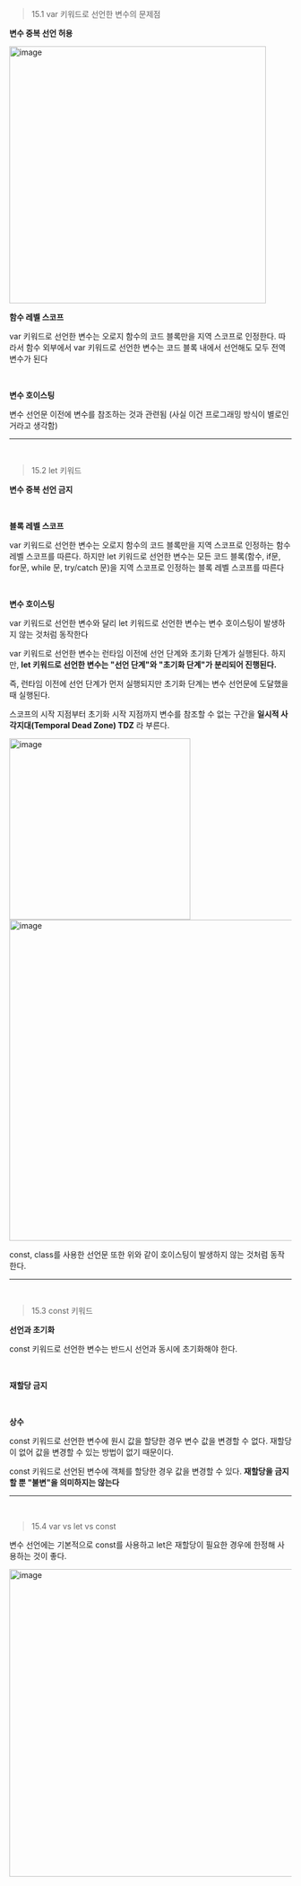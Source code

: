 > 15.1 var 키워드로 선언한 변수의 문제점

**변수 중복 선언 허용**

<img width="458" alt="image" src="https://github.com/user-attachments/assets/d2e397cd-a51e-40ce-b1bf-50d12c1ce8d2">

<br />

**함수 레벨 스코프**

var 키워드로 선언한 변수는 오로지 함수의 코드 블록만을 지역 스코프로 인정한다.
따라서 함수 외부에서 var 키워드로 선언한 변수는 코드 블록 내에서 선언해도 모두 전역 변수가 된다

<br />

**변수 호이스팅**

변수 선언문 이전에 변수를 참조하는 것과 관련됨 (사실 이건 프로그래밍 방식이 별로인거라고 생각함)

---
<br />

> 15.2 let 키워드

**변수 중복 선언 금지**

<br />

**블록 레벨 스코프**

var 키워드로 선언한 변수는 오로지 함수의 코드 블록만을 지역 스코프로 인정하는 함수 레벨 스코프를 따른다. 하지만 let 키워드로 선언한 변수는 모든 코드 블록(함수, if문, for문, while 문, try/catch 문)을 지역 스코프로 인정하는 블록 레벨 스코프를 따른다

<br />

**변수 호이스팅**

var 키워드로 선언한 변수와 달리 let 키워드로 선언한 변수는 변수 호이스팅이 발생하지 않는 것처럼 동작한다

var 키워드로 선언한 변수는 런타임 이전에 선언 단계와 초기화 단계가 실행된다. 하지만, **let 키워드로 선언한 변수는 "선언 단계"와 "초기화 단계"가 분리되어 진행된다.**

즉, 런타임 이전에 선언 단계가 먼저 실행되지만 초기화 단계는 변수 선언문에 도달했을 때 실행된다.

스코프의 시작 지점부터 초기화 시작 지점까지 변수를 참조할 수 없는 구간을 **일시적 사각지대(Temporal Dead Zone) TDZ** 라 부른다.

<img width="323" alt="image" src="https://github.com/user-attachments/assets/a3583959-3b33-43b9-a613-7f7b1d7e54c6">

<img width="572" alt="image" src="https://github.com/user-attachments/assets/fd239df0-d1e8-4597-aea6-ae48e42d895c">

const, class를 사용한 선언문 또한 위와 같이 호이스팅이 발생하지 않는 것처럼 동작한다.

---
<br />

> 15.3 const 키워드

**선언과 초기화**

const 키워드로 선언한 변수는 반드시 선언과 동시에 초기화해야 한다.

<br />

**재할당 금지**

<br />

**상수**

const 키워드로 선언한 변수에 원시 값을 할당한 경우 변수 값을 변경할 수 없다. 재할당이 없어 값을 변경할 수 있는 방법이 없기 때문이다.

const 키워드로 선언된 변수에 객체를 할당한 경우 값을 변경할 수 있다. **재할당을 금지할 뿐 "불변"을 의미하지는 않는다**

---
<br />

> 15.4 var vs let vs const

변수 선언에는 기본적으로 const를 사용하고 let은 재할당이 필요한 경우에 한정해 사용하는 것이 좋다.

<img width="548" alt="image" src="https://github.com/user-attachments/assets/d5548ca9-8c0b-455d-892b-ed519aa305af">
